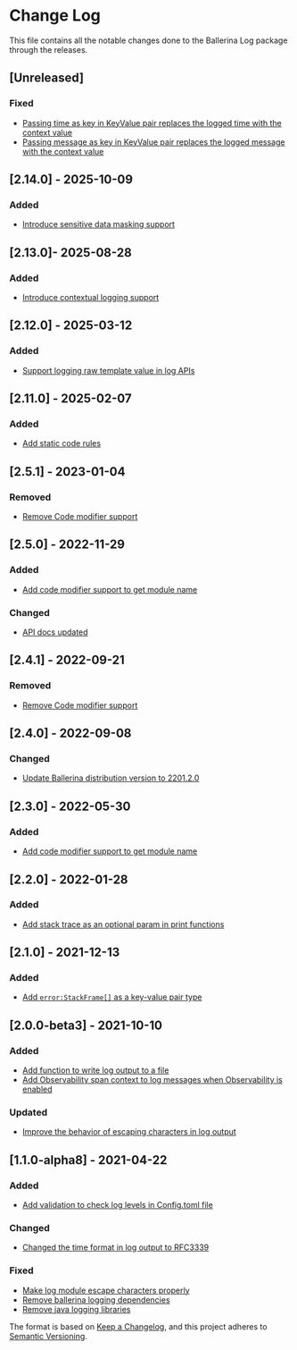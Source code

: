 # Change Log
This file contains all the notable changes done to the Ballerina Log package through the releases.

## [Unreleased]

### Fixed

- [Passing time as key in KeyValue pair replaces the logged time with the context value](https://github.com/ballerina-platform/ballerina-library/issues/7728)
- [Passing message as key in KeyValue pair replaces the logged message with the context value](https://github.com/ballerina-platform/ballerina-library/issues/8232)

## [2.14.0] - 2025-10-09

### Added

- [Introduce sensitive data masking support](https://github.com/ballerina-platform/ballerina-library/issues/8211)

## [2.13.0]- 2025-08-28

### Added

- [Introduce contextual logging support](https://github.com/ballerina-platform/ballerina-library/issues/8173)

## [2.12.0] - 2025-03-12

### Added

- [Support logging raw template value in log APIs](https://github.com/ballerina-platform/ballerina-library/issues/3331)

## [2.11.0] - 2025-02-07

### Added

- [Add static code rules](https://github.com/ballerina-platform/ballerina-library/issues/7283)

## [2.5.1] - 2023-01-04

### Removed
- [Remove Code modifier support](https://github.com/wso2-enterprise/internal-support-ballerina/issues/232)

## [2.5.0] - 2022-11-29

### Added
- [Add code modifier support to get module name](https://github.com/ballerina-platform/ballerina-standard-library/issues/2858)

### Changed
- [API docs updated](https://github.com/ballerina-platform/ballerina-standard-library/issues/3463)

## [2.4.1] - 2022-09-21

### Removed
- [Remove Code modifier support](https://github.com/ballerina-platform/ballerina-standard-library/issues/3418)

## [2.4.0] - 2022-09-08

### Changed
- [Update Ballerina distribution version to 2201.2.0](https://github.com/ballerina-platform/ballerina-standard-library/issues/3128)

## [2.3.0] - 2022-05-30

### Added
- [Add code modifier support to get module name](https://github.com/ballerina-platform/ballerina-standard-library/issues/2858)

## [2.2.0] - 2022-01-28

### Added
- [Add stack trace as an optional param in print functions](https://github.com/ballerina-platform/ballerina-standard-library/issues/3149)

## [2.1.0] - 2021-12-13

### Added
- [Add `error:StackFrame[]` as a key-value pair type](https://github.com/ballerina-platform/ballerina-standard-library/issues/2360)

## [2.0.0-beta3] - 2021-10-10

### Added
- [Add function to write log output to a file](https://github.com/ballerina-platform/ballerina-standard-library/issues/1395)
- [Add Observability span context to log messages when Observability is enabled](https://github.com/ballerina-platform/ballerina-standard-library/issues/1342)

### Updated
- [Improve the behavior of escaping characters in log output](https://github.com/ballerina-platform/ballerina-standard-library/issues/1959)

## [1.1.0-alpha8] - 2021-04-22

### Added
- [Add validation to check log levels in Config.toml file](https://github.com/ballerina-platform/ballerina-standard-library/issues/1188)

### Changed
- [Changed the time format in log output to RFC3339](https://github.com/ballerina-platform/ballerina-standard-library/issues/1246)

### Fixed
- [Make log module escape characters properly](https://github.com/ballerina-platform/ballerina-standard-library/issues/1192)
- [Remove ballerina logging dependencies](https://github.com/ballerina-platform/ballerina-standard-library/issues/1087)
- [Remove java logging libraries](https://github.com/ballerina-platform/ballerina-standard-library/issues/429)

The format is based on [Keep a Changelog](https://keepachangelog.com/en/1.0.0/), and this project adheres to [Semantic Versioning](https://semver.org/spec/v2.0.0.html).
